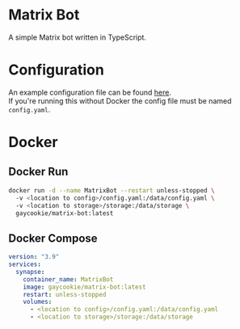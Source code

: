# Matrix Bot
A simple Matrix bot written in TypeScript.

# Configuration
An example configuration file can be found [here](config-example.yaml).  
If you're running this without Docker the config file must be named `config.yaml`.

# Docker
## Docker Run
```bash
docker run -d --name MatrixBot --restart unless-stopped \ 
  -v <location to config>/config.yaml:/data/config.yaml \ 
  -v <location to storage>/storage:/data/storage \ 
  gaycookie/matrix-bot:latest
```

## Docker Compose
```yaml
version: "3.9"
services:
  synapse:
    container_name: MatrixBot
    image: gaycookie/matrix-bot:latest
    restart: unless-stopped
    volumes:
      - <location to config>/config.yaml:/data/config.yaml
      - <location to storage>/storage:/data/storage
```